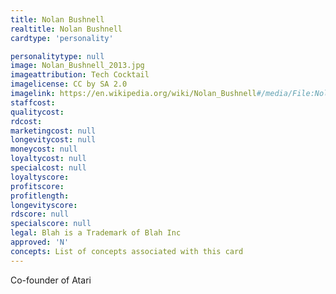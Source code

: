 ```yaml
---
title: Nolan Bushnell
realtitle: Nolan Bushnell
cardtype: 'personality'

personalitytype: null
image: Nolan_Bushnell_2013.jpg
imageattribution: Tech Cocktail
imagelicense: CC by SA 2.0
imagelink: https://en.wikipedia.org/wiki/Nolan_Bushnell#/media/File:Nolan_Bushnell_2013.jpg
staffcost: 
qualitycost: 
rdcost: 
marketingcost: null
longevitycost: null
moneycost: null
loyaltycost: null
specialcost: null
loyaltyscore: 
profitscore: 
profitlength: 
longevityscore: 
rdscore: null
specialscore: null
legal: Blah is a Trademark of Blah Inc
approved: 'N'
concepts: List of concepts associated with this card
---
```


Co-founder of Atari